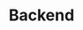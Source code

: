 ---
title: Backend
slug: backend
description: Projects where I primarily designed and developed the backend.
---